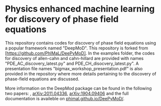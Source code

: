 # Physics enhanced machine learning for discovery of phase field equations
This repository contains codes for discovery of phase field equations using a popular framework named "DeepMoD". This repository is forked from [https://github.com/PhIMaL/DeePyMoD]. In the examples folder, the codes for discovery of allen-cahn and cahn-hillard are provided with names "PDE_AC_discovery_latest.py" and PDE_CH_disocvery_latest.py". A presentation file names "bigmax_workshop_presentation.pdf" is also provided in the repository where more details pertaining to the discovery of phase-field equations are discussed. 


More information on the DeepMod package can be found in the following two papers: , [arXiv:2011.04336](https://arxiv.org/abs/2011.04336), [arXiv:1904.09406](http://arxiv.org/abs/1904.09406) and the full documentation is availeble on [phimal.github.io/DeePyMoD/](https://phimal.github.io/DeePyMoD/).



